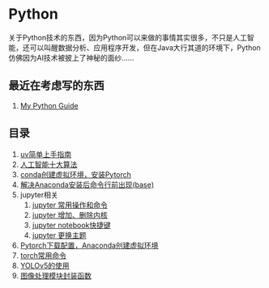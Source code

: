 # Python

关于Python技术的东西，因为Python可以来做的事情其实很多，不只是人工智能，还可以叫醒数据分析、应用程序开发，但在Java大行其道的环境下，Python仿佛因为AI技术被披上了神秘的面纱……

## 最近在考虑写的东西

1. [My Python Guide](./My%20Python%20Guide.md)


## 目录

1. [uv简单上手指南](./uv简单上手指南.md)
2. [人工智能十大算法](./人工智能十大算法.md)
3. [conda创建虚拟环境，安装Pytorch](./conda创建虚拟环境，安装Pytorch.md)
4. [解决Anaconda安装后命令行前出现(base)](./解决Anaconda安装后命令行前出现(base).md)
5. jupyter相关
   1. [jupyter 常用操作和命令](./jupyter常用操作和命令.md)
   2. [jupyter 增加、删除内核](./jupyter增加、删除内核.md)
   3. <a href="jupyter notebook快捷键">jupyter notebook快捷键</a>
   4. [jupyter 更换主题](./jupyter更换主题.md)
6. [Pytorch下载配置，Anaconda创建虚拟环境](./Pytorch下载配置，Anaconda创建虚拟环境.md)
7. [torch常用命令](./torch常用命令.md)
8. [YOLOv5的使用](./YOLOv5的使用.md)
9. [图像处理模块封装函数](./图像处理模块封装函数.md)



